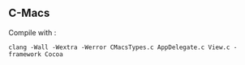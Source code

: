 ## C-Macs

Compile with :

    clang -Wall -Wextra -Werror CMacsTypes.c AppDelegate.c View.c -framework Cocoa

